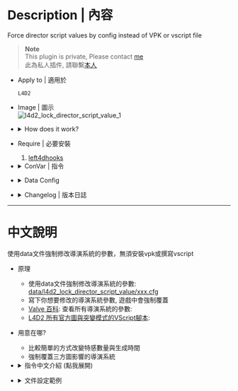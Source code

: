 # Description | 內容
Force director script values by config instead of VPK or vscript file

> __Note__ <br/>
This plugin is private, Please contact [me](https://github.com/fbef0102/Game-Private_Plugin#私人插件列表-private-plugins-list)<br/>
此為私人插件, 請聯繫[本人](https://github.com/fbef0102/Game-Private_Plugin#私人插件列表-private-plugins-list)

* Apply to | 適用於
	```
	L4D2
	```

* Image | 圖示
	<br/>![l4d2_lock_director_script_value_1](image/l4d2_lock_director_script_value_1.jpg)

* <details><summary>How does it work?</summary>

	* Force director script values by config [data/l4d2_lock_director_script_value/xxx.cfg](data/l4d2_lock_director_script_value)
	* Write down director option you want to override, It will override vscript value during the whole game
		* An easy way to change special infected limit and spawn time
	* [Valve wiki](https://developer.valvesoftware.com/wiki/Left_4_Dead_2/Scripting/Director_Scripts#DirectorOptions): To see all director options: 
	* [L4D2 Offical VScript Decompiled](https://github.com/fbef0102/Official-Vscripts-Decompiled/tree/master/update)
</details>

* Require | 必要安裝
	1. [left4dhooks](https://forums.alliedmods.net/showthread.php?t=321696)

* <details><summary>ConVar | 指令</summary>

	* cfg/sourcemod/l4d2_lock_director_script_value.cfg
		```php
		// 0=Plugin off, 1=Plugin on.
		l4d2_lock_director_script_value_enable "1"

		// Read file for settings in data/l4d2_lock_director_script_value folder (Ex: "custom_tanks" = reads 'data/l4d2_lock_director_script_value/custom_tanks.cfg')
		// Empty=Reads data/l4d2_lock_director_script_value/xxxx.cfg (xxxx = gamemode or mutation name).
		l4d2_lock_director_script_value_read_data ""
		```
</details>

* <details><summary>Data Config</summary>

	* In [data/l4d2_lock_director_script_value](data/l4d2_lock_director_script_value) folder
		> Manual in this file, click for more details...
		* Run coop mode => plugin reads ```coop.cfg```
		* Run versus mode => plugin reads```versus.cfg```
		* Run survival  mode => plugin reads```survival .cfg```
		* Run scavenge mode => plugin reads```scavenge.cfg```
		* Run realism mode => plugin reads```realism.cfg```
		* Run mutation gamemode => plugin reads```xxxx.cfg``` (```xxxx``` = mutation name)
</details>

* <details><summary>Changelog | 版本日誌</summary>

	* v1.0 (2024-11-22)
		* Initial Release
</details>

- - - -
# 中文說明
使用data文件強制修改導演系統的參數，無須安裝vpk或撰寫vscript

* 原理
	* 使用data文件強制修改導演系統的參數: [data/l4d2_lock_director_script_value/xxx.cfg](data/l4d2_lock_director_script_value)
	* 寫下你想要修改的導演系統參數, 遊戲中會強制覆蓋
	* [Valve 百科](https://developer.valvesoftware.com/wiki/Left_4_Dead_2/Scripting/Director_Scripts#DirectorOptions): 查看所有導演系統的參數: 
	* [L4D2 所有官方圖與突變模式的VScript腳本](https://github.com/fbef0102/Official-Vscripts-Decompiled/tree/master/update): 

* 用意在哪?
	* 比較簡單的方式改變特感數量與生成時間
	* 強制覆蓋三方圖影響的導演系統

* <details><summary>指令中文介紹 (點我展開)</summary>

	* cfg/sourcemod/l4d2_lock_director_script_value.cfg
		```php
		// 0=關閉插件, 1=開啓插件
		l4d2_lock_director_script_value_enable "1"

		// 此插件想要讀取的文件名稱, 位於data/l4d2_lock_director_script_value資料夾 (譬如: "custom_tanks"，此插件讀取 data/l4d2_lock_director_script_value/custom_tanks.cfg)
		// 留白=插件預設讀取data/l4d2_lock_director_script_value/xxxx.cfg (xxxx = 遊戲模式名稱或突變模式名稱).
		l4d2_lock_director_script_value_read_data ""
		```
</details>

* <details><summary>文件設定範例</summary>

	* 在 [data/l4d2_lock_director_script_value](data/l4d2_lock_director_script_value) 資料夾裡
		> 內有中文說明，可點擊查看
		* 當前模式是戰役 => 插件讀取```coop.cfg```
		* 當前模式是對抗 => 插件讀取```versus.cfg```
		* 當前模式是生存 => 插件讀取```survival.cfg```
		* 當前模式是清道夫 => 插件讀取```scavenge.cfg```
		* 當前模式是寫實 => 插件讀取```realism.cfg```
		* 其他模式 => 插件讀取```xxxx.cfg``` (```xxxx``` = 遊戲模式名稱或突變模式名稱)
</details>